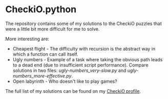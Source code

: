 # CheckiO.python

The repository contains some of my solutions to the CheckiO puzzles that were a little bit more difficult for me to solve.

More interesting are:
* Cheapest flight - The difficulty with recursion is the abstract way in which a function can call itself.
* Ugly numbers - Example of a task where taking the obvious path leads to a dead end (due to insufficient script performance). Compare solutions in two files: _ugly-numbers_very-slow.py_ and _ugly-numbers_more-effective.py_.
* Open labyrinth - Who doesn't like to play games?

The full list of my solutions can be found on my [CheckiO profile](https://py.checkio.org/user/waffell/).